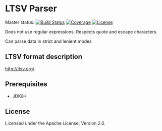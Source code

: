 # LTSV Parser

Master status: [![Build Status](https://img.shields.io/travis/com/lonely-lockley/ltsv-parser)](https://api.travis-ci.org/lonely-lockley/}) 
[![Coverage](https://img.shields.io/codecov/c/gh/lonely-lockley/ltsv-parser)](https://codecov.io/gh/lonely-lockley/ltsv-parser) 
[![License](https://img.shields.io/github/license/lonely-lockley/ltsv-parser?color=%235b92e5)](http://www.apache.org/licenses/)

Does not use regular expressions. Respects quote and escape characters. 

Can parse data in strict and lenient modes 

## LTSV format description
http://ltsv.org/

## Prerequisites

* JDK8+

## License

Licensed under the Apache License, Version 2.0.
